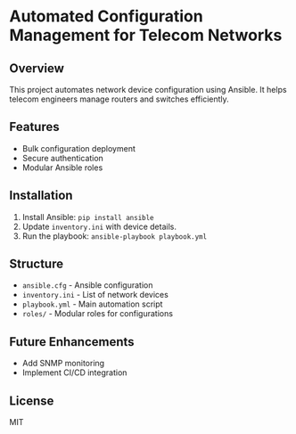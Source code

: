 # Automated Configuration Management for Telecom Networks

## Overview
This project automates network device configuration using Ansible. It helps telecom engineers manage routers and switches efficiently.

## Features
- Bulk configuration deployment
- Secure authentication
- Modular Ansible roles

## Installation
1. Install Ansible: `pip install ansible`
2. Update `inventory.ini` with device details.
3. Run the playbook: `ansible-playbook playbook.yml`

## Structure
- `ansible.cfg` - Ansible configuration
- `inventory.ini` - List of network devices
- `playbook.yml` - Main automation script
- `roles/` - Modular roles for configurations

## Future Enhancements
- Add SNMP monitoring
- Implement CI/CD integration

## License
MIT
